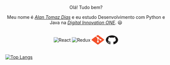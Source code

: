 
<div>
  <p align="center">Olá! Tudo bem? </p>
  <p align="center">Meu nome é <a href="https://www.linkedin.com/in/alan-tomaz-dias-57187a149/"><i>Alan Tomaz Dias</i></a> e eu estudo Desenvolvimento com Python e Java na <a href="https://digitalinnovation.one/"><i>Digital Innovation ONE</i></a>. 😃️</p>
   

<div align="center" valign="top"><br>
  <img align="center" alt="React" height="30" width="40" src="https://img.shields.io/badge/Python-14354C?style=for-the-badge&logo=python&logoColor=white">
  <img align="center" alt="Redux" height="30" width="40" src="https://img.shields.io/badge/Java-ED8B00?style=for-the-badge&logo=java&logoColor=whit">
  <img align="center" alt="git" height="30" width="40" src="https://raw.githubusercontent.com/devicons/devicon/master/icons/git/git-original.svg">
  <img align="center" alt="github" height="30" width="40" src="https://raw.githubusercontent.com/devicons/devicon/master/icons/github/github-original.svg"> 
  
</div><br>

[![Top Langs](https://github-readme-stats.vercel.app/api/top-langs/?username=AlanTDias&layout=compact)](https://github.com/AlanTDias/github-readme-stats)


